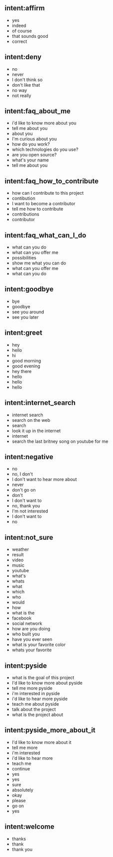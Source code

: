 ## intent:affirm
- yes
- indeed
- of course
- that sounds good
- correct

## intent:deny
- no
- never
- I don't think so
- don't like that
- no way
- not really

## intent:faq_about_me
- i'd like to know more about you
- tell me about you
- about you
- I'm curious about you
- how do you work?
- which technologies do you use?
- are you open source?
- what's your name
- tell me about you

## intent:faq_how_to_contribute
- how can I contribute to this project
- contibution
- I want to become a contributor
- tell me how to contribute
- contributions
- contributor

## intent:faq_what_can_I_do
- what can you do
- what can you offer me
- possibilities
- show me what you can do
- what can you offer me
- what can you do

## intent:goodbye
- bye
- goodbye
- see you around
- see you later

## intent:greet
- hey
- hello
- hi
- good morning
- good evening
- hey there
- hello
- hello
- hello

## intent:internet_search
- internet search
- search on the web
- search
- look it up in the internet
- internet
- search the last britney song on youtube for me

## intent:negative
- no
- no, I don't
- I don't want to hear more about
- never
- don't go on
- don't
- I don't want to
- no, thank you
- I'm not interested
- I don't want to
- no

## intent:not_sure
- weather
- result
- video
- music
- youtube
- what's
- whats
- what
- which
- who
- would
- how
- what is the
- facebook
- social network
- how are you doing
- who built you
- have you ever seen
- what is your favorite color
- whats your favorite

## intent:pyside
- what is the goal of this project
- I'd like to know more about pyside
- tell me more pyside
- i'm interested in pyside
- i'd like to hear more pyside
- teach me about pyside
- talk about the project
- what is the project about

## intent:pyside_more_about_it
- I'd like to know more about it
- tell me more
- i'm interested
- i'd like to hear more
- teach me
- continue
- yes
- yes
- sure
- absolutely
- okay
- please
- go on
- yes

## intent:welcome
- thanks
- thank
- thank you
